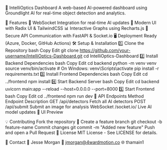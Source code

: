 🌟 IntelliOptics Dashboard
A web-based AI-powered dashboard using Groundlight AI for real-time object detection and analytics.

🚀 Features
📡 WebSocket Integration for real-time AI updates
🎨 Modern UI with Radix UI & TailwindCSS
📊 Interactive Graphs using Recharts.js
🔐 Secure API Communication with FastAPI & Socket.io
🖥 Deployment Ready (Azure, Docker, GitHub Actions)
🛠 Setup & Installation
1️⃣ Clone the Repository
bash
Copy
Edit
git clone https://github.com/your-username/IntelliOptics-Dashboard.git
cd IntelliOptics-Dashboard
2️⃣ Install Backend Dependencies
bash
Copy
Edit
cd backend
python -m venv venv
source venv/bin/activate  # On Windows: venv\Scripts\activate
pip install -r requirements.txt
3️⃣ Install Frontend Dependencies
bash
Copy
Edit
cd ../frontend
npm install
4️⃣ Start Backend Server
bash
Copy
Edit
cd backend
uvicorn main:app --reload --host=0.0.0.0 --port=8000
5️⃣ Start Frontend
bash
Copy
Edit
cd ../frontend
npm run dev
📡 API Endpoints
Method	Endpoint	Description
GET	/api/detectors	Fetch all AI detectors
POST	/api/submit	Submit an image for analysis
WebSocket	/socket.io/	Live AI model updates
🎨 UI Preview

💡 Contributing
Fork the repository 🍴
Create a feature branch git checkout -b feature-name
Commit changes git commit -m "Added new feature"
Push and open a Pull Request
📝 License
MIT License - See LICENSE for details.

📧 Contact
👤 Jesse Morgan
📧 jmorgan@4wardmotion.co
🌐 thamain1

